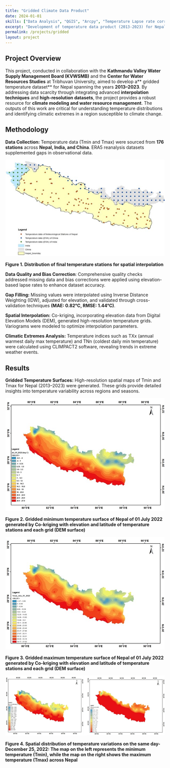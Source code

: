 ```yaml
---
title: "Gridded Climate Data Product"
date: 2024-01-01
skills: ["Data Analysis", "QGIS", "Arcpy", "Temperature Lapse rate correction", "Co-Kriging"]
excerpt: "Development of temperature data product (2013-2023) for Nepal"
permalink: /projects/gridded
layout: project
---
```


## Project Overview

This project, conducted in collaboration with the **Kathmandu Valley Water Supply Management Board (KVWSMB)** and the **Center for Water Resources Studies** at Tribhuvan University, aimed to develop a** gridded temperature dataset** for Nepal spanning the years **2013–2023**. By addressing data scarcity through integrating advanced **interpolation techniques** and **high-resolution datasets**, the project provides a robust resource for **climate modeling and water resource management**. The outputs of this work are critical for understanding temperature distributions and identifying climatic extremes in a region susceptible to climate change.

## Methodology

**Data Collection:** Temperature data (Tmin and Tmax) were sourced from **176 stations** across **Nepal, India, and China**. ERA5 reanalysis datasets supplemented gaps in observational data.

![Distribution of final temperature stations for spatial interpolation](/images/Final_stations_Gridded_data.jpg)

**Figure 1. Distribution of final temperature stations for spatial interpolation**




**Data Quality and Bias Correction**: Comprehensive quality checks addressed missing data and bias corrections were applied using elevation-based lapse rates to enhance dataset accuracy.

**Gap Filling:** Missing values were interpolated using Inverse Distance Weighting (IDW), adjusted for elevation, and validated through cross-validation techniques **(MAE: 0.82°C, RMSE: 1.44°C)**.

**Spatial Interpolation:** Co-kriging, incorporating elevation data from Digital Elevation Models (DEM), generated high-resolution temperature grids. Variograms were modeled to optimize interpolation parameters.

**Climatic Extremes Analysis:** Temperature indices such as TXx (annual warmest daily max temperature) and TNn (coldest daily min temperature) were calculated using CLIMPACT2 software, revealing trends in extreme weather events.

## Results

**Gridded Temperature Surfaces:** High-resolution spatial maps of Tmin and Tmax for Nepal (2013–2023) were generated. These grids provide detailed insights into temperature variability across regions and seasons.

![Gridded minimum temperature surface for July 1, 2022](/images/july_01_2022_min.jpg)

**Figure 2. Gridded minimum temperature surface of Nepal of 01 July 2022 generated by Co-kriging with elevation and latitude of temperature stations and each grid (DEM surface)**

![Gridded maximum temperature surface for July 1, 2022](/images/july_2022_max.jpg)

**Figure 3. Gridded maximum temperature surface of Nepal of 01 July 2022 generated by Co-kriging with elevation and latitude of temperature stations and each grid (DEM surface)**

![Spatial distribution of temperature variations on December 25, 2022](/images/same_day_dec_25_2022_min_max.png)

**Figure 4. Spatial distribution of temperature variations on the same day-December 25, 2022: The map on the left represents the minimum temperature (Tmin), while the map on the right shows the maximum temperature (Tmax) across Nepal**
